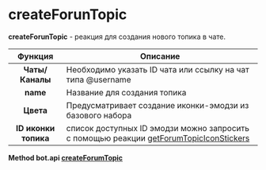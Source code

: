 # createForunTopic

**createForunTopic** - реакция для создания нового топика в чате.

|       Функция        | Описание                                                                                                                          |
|:--------------------:|-----------------------------------------------------------------------------------------------------------------------------------|
|   **Чаты/Каналы**    | Необходимо указать ID чата или ссылку на чат типа @username                                                                       |
|       **name**       | Название для создания топика                                                                                                      |
|      **Цвета**       | Предусматривает создание иконки-эмодзи из базового набора                                                                         |
| **ID иконки топика** | список доступных ID эмодзи можно запросить с помощью реакции [getForumTopicIconStickers](/admin/topic/getForumTopicIconStickers/) |

**Method bot.api [createForumTopic](https://core.telegram.org/bots/api#createforumtopic)**